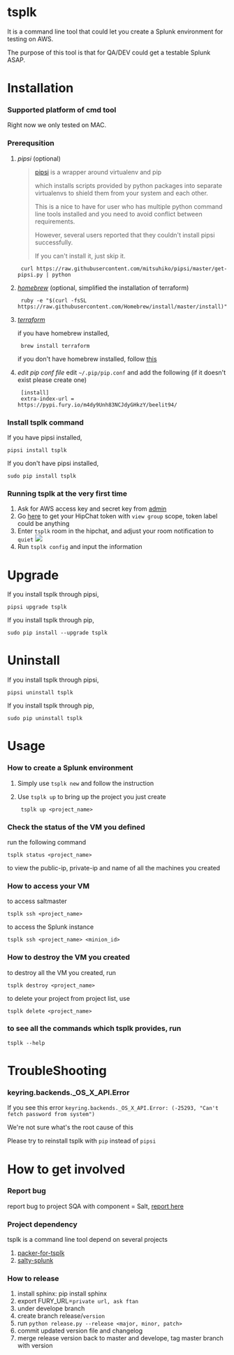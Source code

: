 # tsplk

It is a command line tool that could let you create a Splunk environment for testing on AWS.

The purpose of this tool is that for QA/DEV could get a testable Splunk ASAP.


# Installation

### Supported platform of cmd tool

Right now we only tested on MAC.

### Prerequsition
1. _pipsi_ (optional)

    > [pipsi](https://github.com/mitsuhiko/pipsi) is a wrapper around virtualenv and pip
    >
    > which installs scripts provided by python packages into separate virtualenvs to shield them from your system and each other.
    >
    > This is a nice to have for user who has multiple python command line tools installed and you need to avoid conflict between requirements.
    >
    > However, several users reported that they couldn't install pipsi successfully.
    >
    > If you can't install it, just skip it.

        curl https://raw.githubusercontent.com/mitsuhiko/pipsi/master/get-pipsi.py | python

2. [_homebrew_](http://brew.sh/) (optional, simplified the installation of terraform)

        ruby -e "$(curl -fsSL https://raw.githubusercontent.com/Homebrew/install/master/install)"

3. [_terraform_](https://www.terraform.io/)

    if you have homebrew installed,

        brew install terraform

    if you don't have homebrew installed, follow [this](https://www.terraform.io/intro/getting-started/install.html)

4. _edit pip conf file_
edit `~/.pip/pip.conf` and add the following (if it doesn't exist please create one)

        [install]
        extra-index-url = https://pypi.fury.io/m4dy9Unh83NCJdyGHkzY/beelit94/

### Install tsplk command
If you have pipsi installed,

    pipsi install tsplk

If you don't have pipsi installed,

    sudo pip install tsplk

### Running tsplk at the very first time

1. Ask for AWS access key and secret key from [admin](emailto:ftan@splunk.com)
1. Go [here](https://hipchat.splunk.com/account/api) to get your HipChat token
with `view group` scope, token label could be anything
1. Enter `tsplk` room in the hipchat, and adjust your room notification to `quiet`
![](https://s3-us-west-2.amazonaws.com/tsplk/StaticResources/hipchat_room_notification.png)
1. Run `tsplk config` and input the information

# Upgrade

If you install tsplk through pipsi,

    pipsi upgrade tsplk
     
If you install tsplk through pip,

    sudo pip install --upgrade tsplk 
    
# Uninstall

If you install tsplk through pipsi,

    pipsi uninstall tsplk
     
If you install tsplk through pip,

    sudo pip uninstall tsplk

# Usage
### How to create a Splunk environment

1. Simply use `tsplk new` and follow the instruction
2. Use `tsplk up` to bring up the project you just create

        tsplk up <project_name>

### Check the status of the VM you defined
run the following command

    tsplk status <project_name>

to view the public-ip, private-ip and name of all the machines you created

### How to access your VM

to access saltmaster

    tsplk ssh <project_name>

to access the Splunk instance

    tsplk ssh <project_name> <minion_id>

### How to destroy the VM you created

to destroy all the VM you created, run

    tsplk destroy <project_name>

to delete your project from project list, use

    tsplk delete <project_name>
    
### to see all the commands which tsplk provides, run

    tsplk --help

# TroubleShooting
### keyring.backends._OS_X_API.Error

If you see this error `keyring.backends._OS_X_API.Error: (-25293, "Can't fetch password from system")`

We're not sure what's the root cause of this

Please try to reinstall tsplk with `pip` instead of `pipsi`

# How to get involved
### Report bug

report bug to project SQA with component = Salt, [report here](https://jira.splunk.com/secure/CreateIssueDetails!init.jspa?pid=12521&issuetype=1&components=Salt)

### Project dependency

tsplk is a command line tool depend on several projects

1. [packer-for-tsplk](https://git.splunk.com/users/ftan/repos/packer-for-tsplk/browse)
2. [salty-splunk](https://git.splunk.com/projects/SUSTAIN/repos/salty-splunk/browse)

### How to release

1. install sphinx: pip install sphinx
1. export FURY_URL=`private url, ask ftan`
1. under develope branch
1. create branch release/`version`
1. run `python release.py --release <major, minor, patch>`
1. commit updated version file and changelog
1. merge release version back to master and develope, tag master branch with version